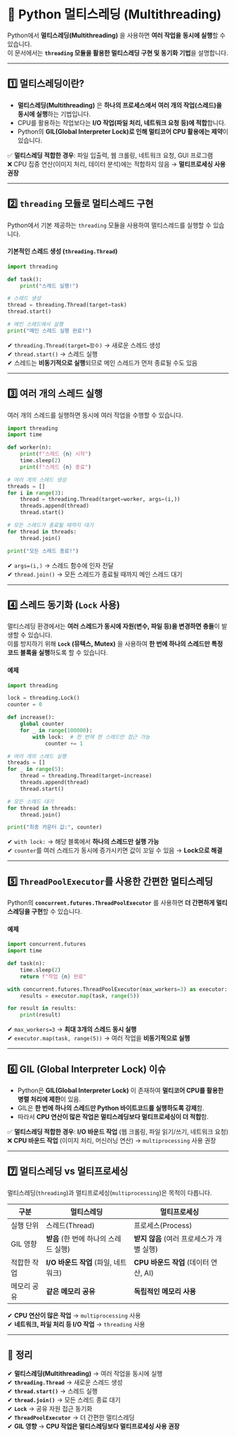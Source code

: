 # 🚀 Python 멀티스레딩 (Multithreading)

Python에서 **멀티스레딩(Multithreading)** 을 사용하면 **여러 작업을 동시에 실행**할 수 있습니다.  
이 문서에서는 **`threading` 모듈을 활용한 멀티스레딩 구현 및 동기화 기법**을 설명합니다.

---

## 1️⃣ 멀티스레딩이란?

- **멀티스레딩(Multithreading)** 은 **하나의 프로세스에서 여러 개의 작업(스레드)을 동시에 실행**하는 기법입니다.
- CPU를 활용하는 작업보다는 **I/O 작업(파일 처리, 네트워크 요청 등)에 적합**합니다.
- Python의 **GIL(Global Interpreter Lock)로 인해 멀티코어 CPU 활용에는 제약**이 있습니다.

✅ **멀티스레딩 적합한 경우**: 파일 입출력, 웹 크롤링, 네트워크 요청, GUI 프로그램  
❌ CPU 집중 연산(이미지 처리, 데이터 분석)에는 적합하지 않음 → **멀티프로세싱 사용 권장**

---

## 2️⃣ `threading` 모듈로 멀티스레드 구현

Python에서 기본 제공하는 `threading` 모듈을 사용하여 멀티스레드를 실행할 수 있습니다.

#### 기본적인 스레드 생성 (`threading.Thread`)
```python
import threading

def task():
    print("스레드 실행!")

# 스레드 생성
thread = threading.Thread(target=task)
thread.start()

# 메인 스레드에서 실행
print("메인 스레드 실행 완료!")
```
✔ `threading.Thread(target=함수)` → 새로운 스레드 생성  
✔ `thread.start()` → 스레드 실행  
✔ 스레드는 **비동기적으로 실행**되므로 메인 스레드가 먼저 종료될 수도 있음  

---

## 3️⃣ 여러 개의 스레드 실행

여러 개의 스레드를 실행하면 동시에 여러 작업을 수행할 수 있습니다.

```python
import threading
import time

def worker(n):
    print(f"스레드 {n} 시작")
    time.sleep(2)
    print(f"스레드 {n} 종료")

# 여러 개의 스레드 생성
threads = []
for i in range(3):
    thread = threading.Thread(target=worker, args=(i,))
    threads.append(thread)
    thread.start()

# 모든 스레드가 종료될 때까지 대기
for thread in threads:
    thread.join()

print("모든 스레드 종료!")
```
✔ `args=(i,)` → 스레드 함수에 인자 전달  
✔ `thread.join()` → 모든 스레드가 종료될 때까지 메인 스레드 대기  

---

## 4️⃣ 스레드 동기화 (`Lock` 사용)

멀티스레딩 환경에서는 **여러 스레드가 동시에 자원(변수, 파일 등)을 변경하면 충돌**이 발생할 수 있습니다.  
이를 방지하기 위해 **`Lock` (뮤텍스, Mutex)** 을 사용하여 **한 번에 하나의 스레드만 특정 코드 블록을 실행**하도록 할 수 있습니다.

#### 예제
```python
import threading

lock = threading.Lock()
counter = 0

def increase():
    global counter
    for _ in range(100000):
        with lock:  # 한 번에 한 스레드만 접근 가능
            counter += 1

# 여러 개의 스레드 실행
threads = []
for _ in range(5):
    thread = threading.Thread(target=increase)
    threads.append(thread)
    thread.start()

# 모든 스레드 대기
for thread in threads:
    thread.join()

print("최종 카운터 값:", counter)
```
✔ `with lock:` → 해당 블록에서 **하나의 스레드만 실행 가능**  
✔ `counter`를 여러 스레드가 동시에 증가시키면 값이 꼬일 수 있음 → **Lock으로 해결**  

---

## 5️⃣ `ThreadPoolExecutor`를 사용한 간편한 멀티스레딩

Python의 **`concurrent.futures.ThreadPoolExecutor`** 를 사용하면 **더 간편하게 멀티스레딩을 구현**할 수 있습니다.

#### 예제
```python
import concurrent.futures
import time

def task(n):
    time.sleep(2)
    return f"작업 {n} 완료"

with concurrent.futures.ThreadPoolExecutor(max_workers=3) as executor:
    results = executor.map(task, range(5))

for result in results:
    print(result)
```
✔ `max_workers=3` → **최대 3개의 스레드 동시 실행**  
✔ `executor.map(task, range(5))` → 여러 작업을 **비동기적으로 실행**  

---

## 6️⃣ GIL (Global Interpreter Lock) 이슈

- Python은 **GIL(Global Interpreter Lock)** 이 존재하여 **멀티코어 CPU를 활용한 병렬 처리에 제한**이 있음.
- GIL은 **한 번에 하나의 스레드만 Python 바이트코드를 실행하도록 강제**함.
- 따라서 **CPU 연산이 많은 작업은 멀티스레딩보다 멀티프로세싱이 더 적합**함.

✅ **멀티스레딩 적합한 경우**: **I/O 바운드 작업** (웹 크롤링, 파일 읽기/쓰기, 네트워크 요청)  
❌ **CPU 바운드 작업** (이미지 처리, 머신러닝 연산) → `multiprocessing` 사용 권장  

---

## 7️⃣ 멀티스레딩 vs 멀티프로세싱

멀티스레딩(`threading`)과 멀티프로세싱(`multiprocessing`)은 목적이 다릅니다.

| 구분 | 멀티스레딩 | 멀티프로세싱 |
|------|-----------|-------------|
| 실행 단위 | 스레드(Thread) | 프로세스(Process) |
| GIL 영향 | **받음** (한 번에 하나의 스레드 실행) | **받지 않음** (여러 프로세스가 개별 실행) |
| 적합한 작업 | **I/O 바운드 작업** (파일, 네트워크) | **CPU 바운드 작업** (데이터 연산, AI) |
| 메모리 공유 | **같은 메모리 공유** | **독립적인 메모리 사용** |

✔ **CPU 연산이 많은 작업** → `multiprocessing` 사용  
✔ **네트워크, 파일 처리 등 I/O 작업** → `threading` 사용  

---

## 🎯 정리

✔ **멀티스레딩(Multithreading)** → 여러 작업을 동시에 실행  
✔ **`threading.Thread`** → 새로운 스레드 생성  
✔ **`thread.start()`** → 스레드 실행  
✔ **`thread.join()`** → 모든 스레드 종료 대기  
✔ **`Lock`** → 공유 자원 접근 동기화  
✔ **`ThreadPoolExecutor`** → 더 간편한 멀티스레딩  
✔ **GIL 영향** → **CPU 작업은 멀티스레딩보다 멀티프로세싱 사용 권장**  

